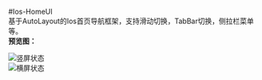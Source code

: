 #Ios-HomeUI  
基于AutoLayout的Ios首页导航框架，支持滑动切换，TabBar切换，侧拉栏菜单等。  
**预览图：**  
 
![竖屏状态](https://github.com/crazycodeboy/-Ios-HomeUI/blob/develop/%E9%A2%84%E8%A7%88%E5%9B%BE/Ios-HomeUI-%E9%A2%84%E8%A7%88%E5%9B%BE1.gif)   
![横屏状态](https://github.com/crazycodeboy/-Ios-HomeUI/blob/develop/%E9%A2%84%E8%A7%88%E5%9B%BE/Ios-HomeUI-%E9%A2%84%E8%A7%88%E5%9B%BE2.gif)   